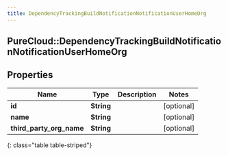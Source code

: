 ```yaml
---
title: DependencyTrackingBuildNotificationNotificationUserHomeOrg
---
```

## PureCloud::DependencyTrackingBuildNotificationNotificationUserHomeOrg

## Properties

|Name | Type | Description | Notes|
|------------ | ------------- | ------------- | -------------|
| **id** | **String** |  | [optional] |
| **name** | **String** |  | [optional] |
| **third_party_org_name** | **String** |  | [optional] |
{: class="table table-striped"}


